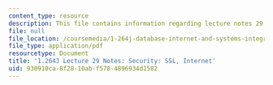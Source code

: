 ```yaml
---
content_type: resource
description: This file contains information regarding lecture notes 29.
file: null
file_location: /coursemedia/1-264j-database-internet-and-systems-integration-technologies-fall-2013/930910ca8f2810abf5784896934d1582_MIT1_264JF13_lect_29.pdf
file_type: application/pdf
resourcetype: Document
title: '1.264J Lecture 29 Notes: Security: SSL, Internet'
uid: 930910ca-8f28-10ab-f578-4896934d1582
---
```

